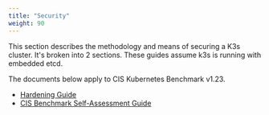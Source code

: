 ```yaml
---
title: "Security"
weight: 90
---
```


This section describes the methodology and means of securing a K3s cluster. It's broken into 2 sections. These guides assume k3s is running with embedded etcd.

The documents below apply to CIS Kubernetes Benchmark v1.23.

* [Hardening Guide](hardening-guide.md)
* [CIS Benchmark Self-Assessment Guide](self-assessment.md)
